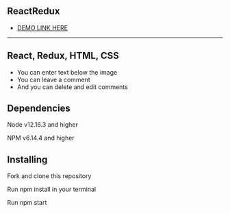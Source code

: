 ## ReactRedux

- [DEMO LINK HERE](https://yulyavav.github.io/react-redux-api/)

------------------------------------------
React, Redux, HTML, CSS
-----------------------------------

- You can enter text below the image
- You can leave a comment
- And you can delete and edit comments

Dependencies
-----------------------------------

Node v12.16.3 and higher

NPM v6.14.4 and higher


Installing
-----------------------------------

Fork and clone this repository

Run npm install in your terminal

Run npm start
